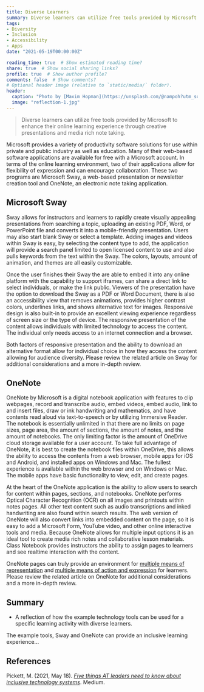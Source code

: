 ```yaml
---
title: Diverse Learners
summary: Diverse learners can utilize free tools provided by Microsoft to enhance their online learning experience through creative presentations and media rich note taking.
tags:
- Diversity
- Inclusion
- Accessibility
- Apps
date: "2021-05-19T00:00:00Z"

reading_time: true  # Show estimated reading time?
share: true  # Show social sharing links?
profile: true  # Show author profile?
comments: false  # Show comments?
# Optional header image (relative to `static/media/` folder).
header:
  caption: "Photo by [Maxim Hopman](https://unsplash.com/@nampoh?utm_source=unsplash&amp;utm_medium=referral&amp;utm_content=creditCopyText) on [Unsplash](https://unsplash.com/s/photos/education-future?utm_source=unsplash&amp;utm_medium=referral&amp;utm_content=creditCopyText)"
  image: "reflection-1.jpg"
---
```


> Diverse learners can utilize free tools provided by Microsoft to enhance their online learning experience through creative presentations and media rich note taking.

Microsoft provides a variety of productivity software solutions for use within private and public industry as well as education. Many of their web-based software applications are available for free with a Microsoft account. In terms of the online learning environment, two of their applications allow for flexibility of expression and can encourage collaboration. These two programs are Microsoft Sway, a web-based presentation or newsletter creation tool and OneNote, an electronic note taking application.

## Microsoft Sway

Sway allows for instructors and learners to rapidly create visually appealing presentations from searching a topic, uploading an existing PDF, Word, or PowerPoint file and converts it into a mobile-friendly presentation. Users may also start blank Sway or select a template. Adding images and videos within Sway is easy, by selecting the content type to add, the application will provide a search panel limited to open licensed content to use and also pulls keywords from the text within the Sway. The colors, layouts, amount of animation, and themes are all easily customizable.

Once the user finishes their Sway the are able to embed it into any online platform with the capability to support iframes, can share a direct link to select individuals, or make the link public. Viewers of the presentation have the option to download the Sway as a PDF or Word Document, there is also an accessibility view that removes animations, provides higher contrast colors, underlines links, and shows alternative text for images. Responsive design is also built-in to provide an excellent viewing experience regardless of screen size or the type of device. The responsive presentation of the content allows individuals with limited technology to access the content. The individual only needs access to an internet connection and a browser.

Both factors of responsive presentation and the ability to download an alternative format allow for individual choice in how they access the content allowing for audience diversity. Please review the related article on Sway for additional considerations and a more in-depth review.

## OneNote

OneNote by Microsoft is a digital notebook application with features to clip webpages, record and transcribe audio, embed videos, embed audio, link to and insert files, draw or ink handwriting and mathematics, and have contents read aloud via text-to-speech or by utilizing Immersive Reader. The notebook is essentially unlimited in that there are no limits on page sizes, page area, the amount of sections, the amount of notes, and the amount of notebooks. The only limiting factor is the amount of OneDrive cloud storage available for a user account. To take full advantage of OneNote, it is best to create the notebook files within OneDrive, this allows the ability to access the contents from a web browser, mobile apps for iOS and Android, and installed apps on Windows and Mac. The fullest experience is available within the web browser and on Windows or Mac. The mobile apps have basic functionality to view, edit, and create pages.

At the heart of the OneNote application is the ability to allow users to search for content within pages, sections, and notebooks. OneNote performs Optical Character Recognition (OCR) on all images and printouts within notes pages. All other text content such as audio transcriptions and inked handwriting are also found within search results. The web version of OneNote will also convert links into embedded content on the page, so it is easy to add a Microsoft Form, YouTube video, and other online interactive tools and media. Because OneNote allows for multiple input options it is an ideal tool to create media rich notes and collaborative lesson materials. Class Notebook provides instructors the ability to assign pages to learners and see realtime interaction with the content.

OneNote pages can truly provide an environment for [multiple means of representation](https://udlguidelines.cast.org/representation) and [multiple means of action and expression](https://udlguidelines.cast.org/action-expression) for learners. Please review the related article on OneNote for additional considerations and a more in-depth review.

## Summary

* A reflection of how the example technology tools can be used for a specific learning activity with diverse learners.

The example tools, Sway and OneNote can provide an inclusive learning experience...

## References

Pickett, M. (2021, May 18). *[Five things AT leaders need to know about inclusive technology systems](https://medium.com/udl-center/five-things-at-leaders-need-to-know-about-inclusive-technology-systems-4bd9bd0fed5e)*. Medium.
